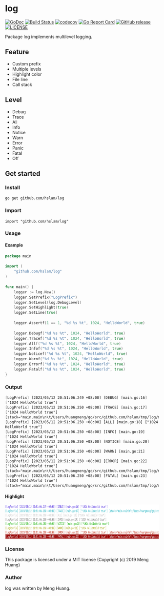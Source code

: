 # log
[![GoDoc](https://godoc.org/github.com/hslam/log?status.svg)](https://godoc.org/github.com/hslam/log)
[![Build Status](https://github.com/hslam/log/workflows/build/badge.svg)](https://github.com/hslam/log/actions)
[![codecov](https://codecov.io/gh/hslam/log/branch/master/graph/badge.svg)](https://codecov.io/gh/hslam/log)
[![Go Report Card](https://goreportcard.com/badge/github.com/hslam/log?v=7e100)](https://goreportcard.com/report/github.com/hslam/log)
[![GitHub release](https://img.shields.io/github/release/hslam/log.svg)](https://github.com/hslam/log/releases/latest)
[![LICENSE](https://img.shields.io/github/license/hslam/log.svg?style=flat-square)](https://github.com/hslam/log/blob/master/LICENSE)

Package log implements multilevel logging.

## Feature
* Custom prefix
* Multiple levels
* Highlight color
* File line
* Call stack

## Level
* Debug
* Trace
* All
* Info
* Notice
* Warn
* Error
* Panic
* Fatal
* Off

## Get started

### Install
```
go get github.com/hslam/log
```
### Import
```
import "github.com/hslam/log"
```
### Usage
#### Example
```go
package main

import (
	"github.com/hslam/log"
)

func main() {
	logger := log.New()
	logger.SetPrefix("LogPrefix")
	logger.SetLevel(log.DebugLevel)
	logger.SetHighlight(true)
	logger.SetLine(true)

	logger.Assertf(1 == 1, "%d %s %t", 1024, "HelloWorld", true)

	logger.Debugf("%d %s %t", 1024, "HelloWorld", true)
	logger.Tracef("%d %s %t", 1024, "HelloWorld", true)
	logger.Allf("%d %s %t", 1024, "HelloWorld", true)
	logger.Infof("%d %s %t", 1024, "HelloWorld", true)
	logger.Noticef("%d %s %t", 1024, "HelloWorld", true)
	logger.Warnf("%d %s %t", 1024, "HelloWorld", true)
	logger.Errorf("%d %s %t", 1024, "HelloWorld", true)
	logger.Fatalf("%d %s %t", 1024, "HelloWorld", true)
}
```

### Output

```
[LogPrefix] [2023/05/12 20:51:06.249 +08:00] [DEBUG] [main.go:16] ["1024 HelloWorld true"]
[LogPrefix] [2023/05/12 20:51:06.250 +08:00] [TRACE] [main.go:17] ["1024 HelloWorld true"] [stack="main.main\n\t/Users/huangmeng/go/src/github.com/hslam/tmp/log/main.go:17\nruntime.main\n\t/usr/local/go/src/runtime/proc.go:250"]
[LogPrefix] [2023/05/12 20:51:06.250 +08:00] [ALL] [main.go:18] ["1024 HelloWorld true"]
[LogPrefix] [2023/05/12 20:51:06.250 +08:00] [INFO] [main.go:19] ["1024 HelloWorld true"]
[LogPrefix] [2023/05/12 20:51:06.250 +08:00] [NOTICE] [main.go:20] ["1024 HelloWorld true"]
[LogPrefix] [2023/05/12 20:51:06.250 +08:00] [WARN] [main.go:21] ["1024 HelloWorld true"]
[LogPrefix] [2023/05/12 20:51:06.250 +08:00] [ERROR] [main.go:22] ["1024 HelloWorld true"] [stack="main.main\n\t/Users/huangmeng/go/src/github.com/hslam/tmp/log/main.go:22\nruntime.main\n\t/usr/local/go/src/runtime/proc.go:250"]
[LogPrefix] [2023/05/12 20:51:06.250 +08:00] [FATAL] [main.go:23] ["1024 HelloWorld true"] [stack="main.main\n\t/Users/huangmeng/go/src/github.com/hslam/tmp/log/main.go:23\nruntime.main\n\t/usr/local/go/src/runtime/proc.go:250"]
```

#### Highlight
<img src="https://raw.githubusercontent.com/hslam/log/master/example.png" width = "948" height = "113" alt="example" align=center>

### License
This package is licensed under a MIT license (Copyright (c) 2019 Meng Huang)

### Author
log was written by Meng Huang.
